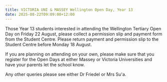 ```yaml
---
title: VICTORIA UNI & MASSEY Wellington Open Day, Year 13
date: 2025-08-22T09:09:00+12:00
---
```

Those Year 13 students interested in attending the Wellington Tertiary Open Day on Friday 22 August, please collect a permission slip and payment form from the Student Centre. Please return payment and permission slip to the Student Centre before Monday 18 August. 

If you are planning on attending on your own, please make sure that you register for the Open Days at either Massey or Victoria Universities and have your parents let the school know. 

Any other queries please see either Dr Friedel or Mrs Su'a.

